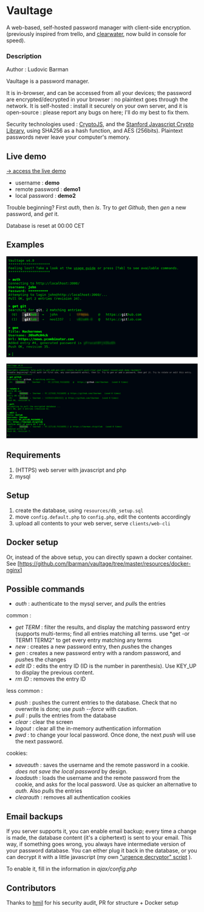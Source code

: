 # Vaultage
A web-based, self-hosted password manager with client-side encryption. (previously inspired from trello, and [clearwater](https://github.com/lbarman/clearwater), now build in console for speed).

### Description

Author : Ludovic Barman

Vaultage is a password manager.

It is in-browser, and can be accessed from all your devices; the password are encrypted/decrypted in your browser : no plaintext goes through the network. It is self-hosted : install it securely on your own server, and it is open-source : please report any bugs on here; I'll do my best to fix them.

Security technologies used : <a href="https://code.google.com/archive/p/crypto-js/">CryptoJS</a>, and the <a href="https://bitwiseshiftleft.github.io/">Stanford Javascript Crypto Library</a>, using SHA256 as a hash function, and AES (256bits).
Plaintext passwords never leave your computer's memory. 

## Live demo

 [-> access the live demo](https://demo.lbarman.ch/vaultage/)

- username : __demo__
- remote password : __demo1__
- local password : __demo2__

Trouble beginning? First *auth*, then *ls*. Try to *get Github*, then *gen* a new password, and *get* it.

Database is reset at 00:00 CET

## Examples

![Vaultage demo 1](https://raw.githubusercontent.com/lbarman/vaultage/master/resources/screenshot1.png "Vaultage demo 1")

![Vaultage demo 2](https://raw.githubusercontent.com/lbarman/vaultage/master/resources/screenshot2.png "Vaultage demo 2")

## Requirements

1. (HTTPS) web server with javascript and php
2. mysql

## Setup

1. create the database, using `resources/db_setup.sql`
2. move `config.default.php` to `config.php`, edit the contents accordingly
3. upload all contents to your web server, serve `clients/web-cli`

## Docker setup

Or, instead of the above setup, you can directly spawn a docker container. See [https://github.com/lbarman/vaultage/tree/master/resources/docker-nginx]

## Possible commands

- *auth* : authenticate to the mysql server, and *pull*s the entries

common :

- *get TERM* : filter the results, and display the matching password entry (supports multi-terms; find all entries matching all terms. use *get -or TERM1 TERM2" to get every entry matching any terms
- *new* : creates a new password entry, then *push*es the changes
- *gen* : creates a new password entry with a random password, and *push*es the changes
- *edit ID* : edits the entry ID (ID is the number in parenthesis). Use KEY_UP to display the previous content.
- *rm ID* : removes the entry ID

less common :

- *push* : pushes the current entries to the database. Check that no overwrite is done; use *push --force* with caution.
- *pull* : pulls the entries from the database
- *clear* : clear the screen
- *logout* : clear all the in-memory authentication information
- *pwd* : to change your local password. Once done, the next *push* will use the next password.

cookies: 

- *saveauth* : saves the username and the remote password in a cookie. _does not save the local password_ by design.
- *loadauth* : loads the username and the remote password from the cookie, and asks for the local password. Use as quicker an alternative to *auth*. Also *pull*s the entries
- *clearauth* : removes all authentication cookies

## Email backups

If you server supports it, you can enable email backup; every time a change is made, the database content (it's a ciphertext) is sent to your email. This way, if something goes wrong, you always have intermediate version of your password database. You can either plug it back in the database, or you can decrypt it with a little javascript (my own ["urgence decryptor" script](https://lbarman.ch/server/aes.html) ).

To enable it, fill in the information in *ajax/config.php*

## Contributors

Thanks to [hmil](github.com/hmil) for his security audit, PR for structure + Docker setup
